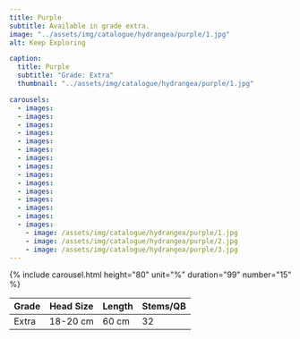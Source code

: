 ```yaml
---
title: Purple
subtitle: Available in grade extra.
image: "../assets/img/catalogue/hydrangea/purple/1.jpg"
alt: Keep Exploring

caption: 
  title: Purple
  subtitle: "Grade: Extra"
  thumbnail: "../assets/img/catalogue/hydrangea/purple/1.jpg"

carousels:
  - images:
  - images:
  - images:
  - images:
  - images:
  - images:
  - images:
  - images:
  - images:
  - images:
  - images:
  - images:
  - images:
  - images:
  - images:
    - image: /assets/img/catalogue/hydrangea/purple/1.jpg
    - image: /assets/img/catalogue/hydrangea/purple/2.jpg
    - image: /assets/img/catalogue/hydrangea/purple/3.jpg
---
```


{% include carousel.html height="80" unit="%" duration="99" number="15" %}

| Grade | Head Size | Length | Stems/QB |
|-------|-----------|--------|----------|
| Extra |  18-20 cm | 60 cm  |    32    |